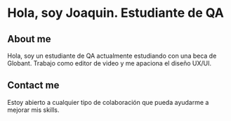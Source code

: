 # Hola, soy Joaquin. Estudiante de QA
## About me
Hola, soy un estudiante de QA actualmente estudiando con una beca de Globant. Trabajo como editor de video y me apaciona el diseño UX/UI.
## Contact me
Estoy abierto a cualquier tipo de colaboración que pueda ayudarme a mejorar mis skills.